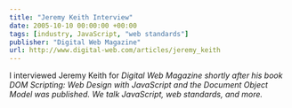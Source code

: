 ```yaml
---
title: "Jeremy Keith Interview"
date: 2005-10-10 00:00:00 +00:00
tags: [industry, JavaScript, "web standards"]
publisher: "Digital Web Magazine"
url: http://www.digital-web.com/articles/jeremy_keith
---
```


I interviewed Jeremy Keith for <cite>Digital Web Magazine</code> shortly after his book <cite>DOM Scripting: Web Design with JavaScript and the Document Object Model</cite> was published. We talk JavaScript, web standards, and more.
